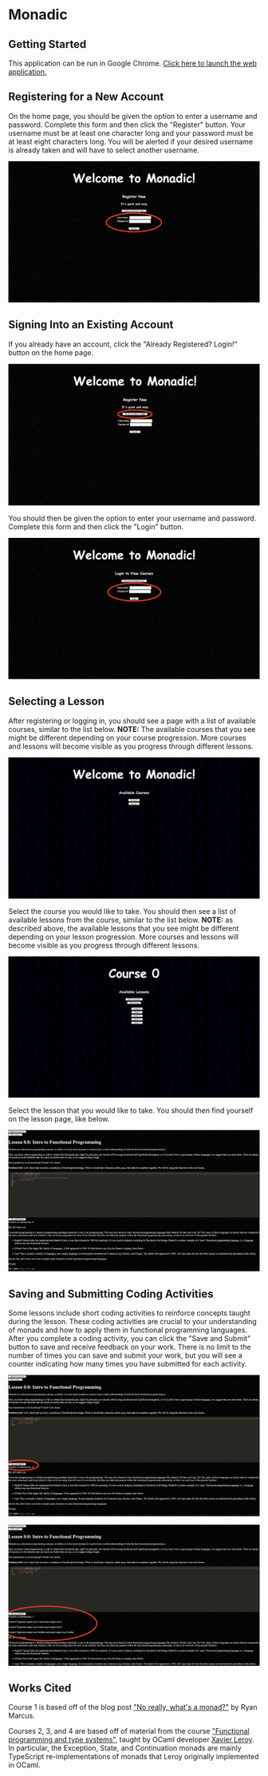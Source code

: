 # Monadic

## Getting Started
This application can be run in Google Chrome. 
[Click here to launch the web application.](https://jhumonadic.herokuapp.com/)

## Registering for a New Account
On the home page, you should be given the option to enter a username and password. Complete this form and then click the 
"Register" button. Your username must be at least one character long and your password must be at least eight characters
long. You will be alerted if your desired username is already taken and will have to select another username.

![](docs/register.png)

## Signing Into an Existing Account
If you already have an account, click the "Already Registered? Login!" button on the home page. 

![](docs/signin1.png)

You should then be given the option to enter your username and password. Complete this form and then click the "Login" 
button.

![](docs/signin2.png)

## Selecting a Lesson
After registering or logging in, you should see a page with a list of available courses, similar to the list below. 
**NOTE:** The available courses that you see might be different depending on your course progression. More courses and 
lessons will become visible as you progress through different lessons. 

![](docs/lessonselection1.png)

Select the course you would like to take. You should then see a list of available lessons from the course, similar to 
the list below. **NOTE:** as described above, the available lessons that you see might be different depending on your 
lesson progression. More courses and lessons will become visible as you progress through different lessons. 

![](docs/lessonselection2.png)

Select the lesson that you would like to take. You should then find yourself on the lesson page, like below.

![](docs/lessonselection3.png)

## Saving and Submitting Coding Activities
Some lessons include short coding activities to reinforce concepts taught during the lesson. These coding activities are
crucial to your understanding of monads and how to apply them in functional programming languages. After you complete a
coding activity, you can click the "Save and Submit" button to save and receive feedback on your work. There is no limit
to the number of times you can save and submit your work, but you will see a counter indicating how many times you have
submitted for each activity. 

![](docs/activities1.png)

![](docs/activities2.png)

## Works Cited

Course 1 is based off of the blog post ["No really, what's a monad?"](https://rmarcus.info/blog/2016/12/14/monads.html) by Ryan Marcus.

Courses 2, 3, and 4 are based off of material from the course ["Functional programming and type systems"](https://xavierleroy.org/mpri/2-4/), taught by OCaml developer [Xavier Leroy](https://xavierleroy.org/teaching.html). In particular, the Exception, State, and Continuation monads are mainly TypeScript re-implementations of monads that Leroy originally implemented in OCaml.

  



